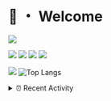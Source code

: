 # 👋 ・ Welcome
![](https://komarev.com/ghpvc/?username=Lorenzo0111)

![](https://img.shields.io/badge/Java-ED8B00?style=for-the-badge&logo=java&logoColor=white)
![](https://img.shields.io/badge/JavaScript-323330?style=for-the-badge&logo=javascript&logoColor=F7DF1E)
![](https://img.shields.io/badge/Node.js-339933?style=for-the-badge&logo=nodedotjs&logoColor=white)
![](https://img.shields.io/badge/React-20232A?style=for-the-badge&logo=react&logoColor=61DAFB)

[![](https://github-readme-stats.vercel.app/api?username=Lorenzo0111&show_icons=true&count_private=true)](https://github.com/Lorenzo0111)
![Top Langs](https://github-readme-stats.vercel.app/api/top-langs/?username=Lorenzo0111&layout=compact)

<details>
<summary>⏰ Recent Activity</summary>

<!--RECENT_ACTIVITY:start-->
1. ![prMerged] **Pull request merged:** [Lorenzo0111/SpigotUpdatesBot#6](https://github.com/Lorenzo0111/SpigotUpdatesBot/pull/6)
2. ![prMerged] **Pull request merged:** [Lorenzo0111/SpigotUpdatesBot#7](https://github.com/Lorenzo0111/SpigotUpdatesBot/pull/7)
3. ![prMerged] **Pull request merged:** [Lorenzo0111/SpigotUpdatesBot#8](https://github.com/Lorenzo0111/SpigotUpdatesBot/pull/8)
4. ![prMerged] **Pull request merged:** [ZombieStriker/QualityArmory#306](https://github.com/ZombieStriker/QualityArmory/pull/306)
5. ![prMerged] **Pull request merged:** [ZombieStriker/QualityArmory#310](https://github.com/ZombieStriker/QualityArmory/pull/310)
6. ![prMerged] **Pull request merged:** [ZombieStriker/QualityArmory#308](https://github.com/ZombieStriker/QualityArmory/pull/308)
7. ![prMerged] **Pull request merged:** [ZombieStriker/QualityArmory#307](https://github.com/ZombieStriker/QualityArmory/pull/307)
8. ![prMerged] **Pull request merged:** [ZombieStriker/QualityArmory#304](https://github.com/ZombieStriker/QualityArmory/pull/304)
9. ![prMerged] **Pull request merged:** [ZombieStriker/QualityArmoryVehicles2#108](https://github.com/ZombieStriker/QualityArmoryVehicles2/pull/108)
10. ![prMerged] **Pull request merged:** [ZombieStriker/QualityArmoryVehicles2#109](https://github.com/ZombieStriker/QualityArmoryVehicles2/pull/109)
<!--RECENT_ACTIVITY:end-->


<!--RECENT_ACTIVITY:last_update-->
Last Updated: Monday, April 4th, 2022, 12:22:08 PM
<!--RECENT_ACTIVITY:last_update_end-->
</details>

[issueOpened]: https://cdn.jsdelivr.net/gh/Readme-Workflows/Readme-Icons@main/icons/octicons/IssueOpenedOld.svg
[issueClosed]: https://cdn.jsdelivr.net/gh/Readme-Workflows/Readme-Icons@main/icons/octicons/IssueClosedOld.svg

[prOpened]: https://cdn.jsdelivr.net/gh/Readme-Workflows/Readme-Icons@main/icons/octicons/PullRequestOpened.svg
[prClosed]: https://cdn.jsdelivr.net/gh/Readme-Workflows/Readme-Icons@main/icons/octicons/PullRequestClosed.svg
[prMerged]: https://cdn.jsdelivr.net/gh/Readme-Workflows/Readme-Icons@main/icons/octicons/PullRequestMerged.svg

[comment]: https://cdn.jsdelivr.net/gh/Readme-Workflows/Readme-Icons@main/icons/octicons/Comment.svg

[changesRequested]: https://cdn.jsdelivr.net/gh/Readme-Workflows/Readme-Icons@main/icons/octicons/RequestedChanges.svg
[approved]: https://cdn.jsdelivr.net/gh/Readme-Workflows/Readme-Icons@main/icons/octicons/ApprovedChanges.svg

[repoCreated]: https://cdn.jsdelivr.net/gh/Readme-Workflows/Readme-Icons@main/icons/octicons/Repository.svg
[release]: https://cdn.jsdelivr.net/gh/Readme-Workflows/Readme-Icons@main/icons/octicons/Release.svg
[star]: https://cdn.jsdelivr.net/gh/Readme-Workflows/Readme-Icons@main/icons/octicons/StarredRepository.svg
[wiki]: https://cdn.jsdelivr.net/gh/Readme-Workflows/Readme-Icons@main/icons/octicons/Wiki.svg
[fork]: https://cdn.jsdelivr.net/gh/Readme-Workflows/Readme-Icons@main/icons/octicons/ForkedRepository.svg
[people]: https://cdn.jsdelivr.net/gh/Readme-Workflows/Readme-Icons@main/icons/octicons/People.svg
